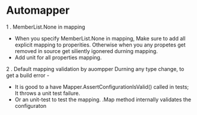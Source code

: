 # Automapper
 1 . MemberList.None in mapping
   - When you specify MemberList.None in mapping, Make sure to add all explicit mapping to properities. Otherwise when you any propetes get removed in source get siliently igonered durning mapping.
   - Add unit for all properties mapping.
   
 2 . Default mapping validation by auompper 
  Durning any type change, to get a build error -
   - It is good to a have Mapper.AssertConfigurationIsValid() called in tests; It throws a unit test failure.
   - Or an unit-test to test the mapping. .Map method internally validates the configuraton
  
  
